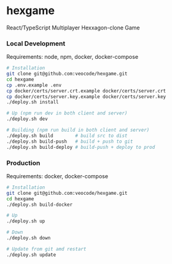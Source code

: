 # hexgame

React/TypeScript Multiplayer Hexxagon-clone Game

### Local Development

Requirements: node, npm, docker, docker-compose

```bash
# Installation
git clone git@github.com:veocode/hexgame.git
cd hexgame
cp .env.example .env
cp docker/certs/server.crt.example docker/certs/server.crt
cp docker/certs/server.key.example docker/certs/server.key
./deploy.sh install

# Up (npm run dev in both client and server)
./deploy.sh dev

# Building (npm run build in both client and server)
./deploy.sh build        # build src to dist
./deploy.sh build-push   # build + push to git
./deploy.sh build-deploy # build-push + deploy to prod
```

### Production

Requirements: docker, docker-compose

```bash
# Installation
git clone git@github.com:veocode/hexgame.git
cd hexgame
./deploy.sh build-docker

# Up
./deploy.sh up

# Down
./deploy.sh down

# Update from git amd restart
./deploy.sh update
```
